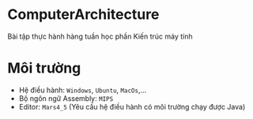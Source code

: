 # ComputerArchitecture
Bài tập thực hành hàng tuần học phần Kiến trúc máy tính
# Môi trường
- Hệ điều hành: `Windows`, `Ubuntu`, `MacOs`,...
- Bộ ngôn ngữ Assembly: `MIPS`
- Editor: `Mars4_5` (Yêu cầu hệ điều hành có môi trường chạy được Java)
  
